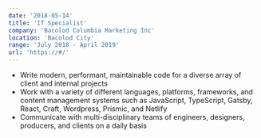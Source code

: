 ```yaml
---
date: '2018-05-14'
title: 'IT Specialist'
company: 'Bacolod Columbia Marketing Inc'
location: 'Bacolod City'
range: 'July 2018 - April 2019'
url: 'https://#/'
---
```


- Write modern, performant, maintainable code for a diverse array of client and internal projects
- Work with a variety of different languages, platforms, frameworks, and content management systems such as JavaScript, TypeScript, Gatsby, React, Craft, Wordpress, Prismic, and Netlify
- Communicate with multi-disciplinary teams of engineers, designers, producers, and clients on a daily basis
